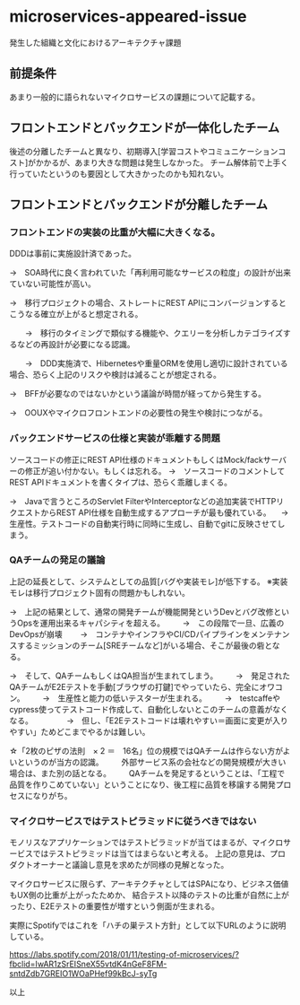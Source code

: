 # microservices-appeared-issue

発生した組織と文化におけるアーキテクチャ課題

## 前提条件
あまり一般的に語られないマイクロサービスの課題について記載する。

## フロントエンドとバックエンドが一体化したチーム
後述の分離したチームと異なり、初期導入[学習コストやコミュニケーションコスト]がかかるが、あまり大きな問題は発生しなかった。
チーム解体前で上手く行っていたというのも要因として大きかったのかも知れない。

## フロントエンドとバックエンドが分離したチーム

### フロントエンドの実装の比重が大幅に大きくなる。
DDDは事前に実施設計済であった。

→　SOA時代に良く言われていた「再利用可能なサービスの粒度」の設計が出来ていない可能性が高い。

→　移行プロジェクトの場合、ストレートにREST APIにコンバージョンするとこうなる確立が上がると想定される。

　　→　移行のタイミングで類似する機能や、クエリーを分析しカテゴライズするなどの再設計が必要になる認識。
  
　　→　DDD実施済で、Hibernetesや重量ORMを使用し適切に設計されている場合、恐らく上記のリスクや検討は減ることが想定される。

→　BFFが必要なのではないかという議論が時間が経ってから発生する。

→　OOUXやマイクロフロントエンドの必要性の発生や検討につながる。

### バックエンドサービスの仕様と実装が乖離する問題
ソースコードの修正にREST API仕様のドキュメントもしくはMock/fackサーバーの修正が追い付かない。もしくは忘れる。
→　ソースコードのコメントしてREST APIドキュメントを書くタイプは、恐らく乖離しまくる。

→　Javaで言うところのServlet FilterやInterceptorなどの追加実装でHTTPリクエストからREST API仕様を自動生成するアプローチが最も優れている。
　→　生産性。テストコードの自動実行時に同時に生成し、自動でgitに反映させてしまう。

### QAチームの発足の議論
上記の延長として、システムとしての品質[バグや実装モレ]が低下する。
※実装モレは移行プロジェクト固有の問題かもしれない。

→　上記の結果として、通常の開発チームが機能開発というDevとバグ改修というOpsを運用出来るキャパシティを超える。
　　→　この段階で一旦、広義のDevOpsが崩壊
　　→　コンテナやインフラやCI/CDパイプラインをメンテナンスするミッションのチーム[SREチームなど]がいる場合、そこが最後の砦となる。

→　そして、QAチームもしくはQA担当が生まれてしまう。
　　→　発足されたQAチームがE2Eテストを手動[ブラウザの打鍵]でやっていたら、完全にオワコン。
　　→　生産性と能力の低いテスターが生まれる。
　　→　testcaffeやcypress使ってテストコード作成して、自動化しないとこのチームの意義がなくなる。
　　　　→　但し、「E2Eテストコードは壊れやすい＝画面に変更が入りやすい」ためどこまでやるかは難しい。

☆「2枚のピザの法則　× 2 ＝　16名」位の規模ではQAチームは作らない方がよいというのが当方の認識。
　　外部サービス系の会社などの開発規模が大きい場合は、また別の話となる。
　　QAチームを発足するということは、「工程で品質を作りこめていない」ということになり、後工程に品質を移譲する開発プロセスになりがち。

### マイクロサービスではテストピラミッドに従うべきではない
モノリスなアプリケーションではテストピラミッドが当てはまるが、マイクロサービスではテストピラミッドは当てはまらないと考える。
上記の意見は、プロダクトオーナーと議論し意見を求めたが同様の見解となった。

マイクロサービスに限らず、アーキテクチャとしてはSPAになり、ビジネス価値もUX側の比重が上がったためか、
結合テスト以降のテストの比重が自然に上がったり、E2Eテストの重要性が増すという側面が生まれる。

実際にSpotifyではこれを「ハチの巣テスト方針」として以下URLのように説明している。

https://labs.spotify.com/2018/01/11/testing-of-microservices/?fbclid=IwAR1zSrEISneX55vtdK4nGeF8FM-sntdZdb7GREIO1WOaPHef99kBcJ-syTg

以上
